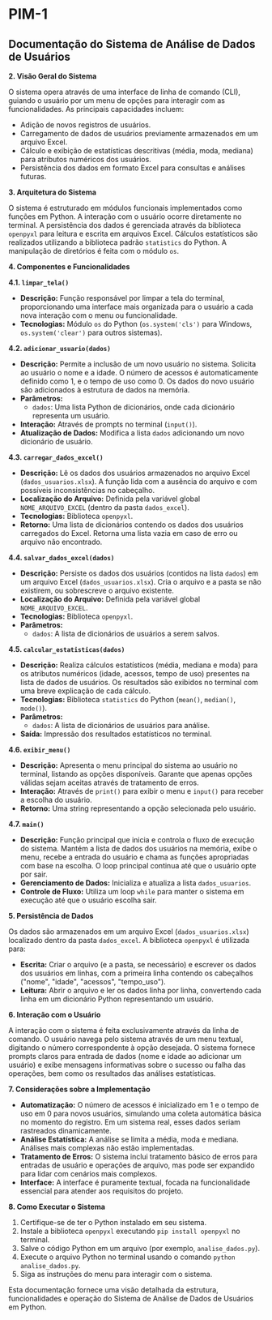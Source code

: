 # PIM-1
## Documentação do Sistema de Análise de Dados de Usuários  

 

**2. Visão Geral do Sistema**

O sistema opera através de uma interface de linha de comando (CLI), guiando o usuário por um menu de opções para interagir com as funcionalidades. As principais capacidades incluem:

* Adição de novos registros de usuários.
* Carregamento de dados de usuários previamente armazenados em um arquivo Excel.
* Cálculo e exibição de estatísticas descritivas (média, moda, mediana) para atributos numéricos dos usuários.
* Persistência dos dados em formato Excel para consultas e análises futuras.

**3. Arquitetura do Sistema**

O sistema é estruturado em módulos funcionais implementados como funções em Python. A interação com o usuário ocorre diretamente no terminal. A persistência dos dados é gerenciada através da biblioteca `openpyxl` para leitura e escrita em arquivos Excel. Cálculos estatísticos são realizados utilizando a biblioteca padrão `statistics` do Python. A manipulação de diretórios é feita com o módulo `os`.

**4. Componentes e Funcionalidades**

**4.1. `limpar_tela()`**

* **Descrição:** Função responsável por limpar a tela do terminal, proporcionando uma interface mais organizada para o usuário a cada nova interação com o menu ou funcionalidade.
* **Tecnologias:** Módulo `os` do Python (`os.system('cls')` para Windows, `os.system('clear')` para outros sistemas).

**4.2. `adicionar_usuario(dados)`**

* **Descrição:** Permite a inclusão de um novo usuário no sistema. Solicita ao usuário o nome e a idade. O número de acessos é automaticamente definido como 1, e o tempo de uso como 0. Os dados do novo usuário são adicionados à estrutura de dados na memória.
* **Parâmetros:**
    * `dados`: Uma lista Python de dicionários, onde cada dicionário representa um usuário.
* **Interação:** Através de prompts no terminal (`input()`).
* **Atualização de Dados:** Modifica a lista `dados` adicionando um novo dicionário de usuário.

**4.3. `carregar_dados_excel()`**

* **Descrição:** Lê os dados dos usuários armazenados no arquivo Excel (`dados_usuarios.xlsx`). A função lida com a ausência do arquivo e com possíveis inconsistências no cabeçalho.
* **Localização do Arquivo:** Definida pela variável global `NOME_ARQUIVO_EXCEL` (dentro da pasta `dados_excel`).
* **Tecnologias:** Biblioteca `openpyxl`.
* **Retorno:** Uma lista de dicionários contendo os dados dos usuários carregados do Excel. Retorna uma lista vazia em caso de erro ou arquivo não encontrado.

**4.4. `salvar_dados_excel(dados)`**

* **Descrição:** Persiste os dados dos usuários (contidos na lista `dados`) em um arquivo Excel (`dados_usuarios.xlsx`). Cria o arquivo e a pasta se não existirem, ou sobrescreve o arquivo existente.
* **Localização do Arquivo:** Definida pela variável global `NOME_ARQUIVO_EXCEL`.
* **Tecnologias:** Biblioteca `openpyxl`.
* **Parâmetros:**
    * `dados`: A lista de dicionários de usuários a serem salvos.

**4.5. `calcular_estatisticas(dados)`**

* **Descrição:** Realiza cálculos estatísticos (média, mediana e moda) para os atributos numéricos (idade, acessos, tempo de uso) presentes na lista de dados de usuários. Os resultados são exibidos no terminal com uma breve explicação de cada cálculo.
* **Tecnologias:** Biblioteca `statistics` do Python (`mean()`, `median()`, `mode()`).
* **Parâmetros:**
    * `dados`: A lista de dicionários de usuários para análise.
* **Saída:** Impressão dos resultados estatísticos no terminal.

**4.6. `exibir_menu()`**

* **Descrição:** Apresenta o menu principal do sistema ao usuário no terminal, listando as opções disponíveis. Garante que apenas opções válidas sejam aceitas através de tratamento de erros.
* **Interação:** Através de `print()` para exibir o menu e `input()` para receber a escolha do usuário.
* **Retorno:** Uma string representando a opção selecionada pelo usuário.

**4.7. `main()`**

* **Descrição:** Função principal que inicia e controla o fluxo de execução do sistema. Mantém a lista de dados dos usuários na memória, exibe o menu, recebe a entrada do usuário e chama as funções apropriadas com base na escolha. O loop principal continua até que o usuário opte por sair.
* **Gerenciamento de Dados:** Inicializa e atualiza a lista `dados_usuarios`.
* **Controle de Fluxo:** Utiliza um loop `while` para manter o sistema em execução até que o usuário escolha sair.

**5. Persistência de Dados**

Os dados são armazenados em um arquivo Excel (`dados_usuarios.xlsx`) localizado dentro da pasta `dados_excel`. A biblioteca `openpyxl` é utilizada para:

* **Escrita:** Criar o arquivo (e a pasta, se necessário) e escrever os dados dos usuários em linhas, com a primeira linha contendo os cabeçalhos ("nome", "idade", "acessos", "tempo\_uso").
* **Leitura:** Abrir o arquivo e ler os dados linha por linha, convertendo cada linha em um dicionário Python representando um usuário.

**6. Interação com o Usuário**

A interação com o sistema é feita exclusivamente através da linha de comando. O usuário navega pelo sistema através de um menu textual, digitando o número correspondente à opção desejada. O sistema fornece prompts claros para entrada de dados (nome e idade ao adicionar um usuário) e exibe mensagens informativas sobre o sucesso ou falha das operações, bem como os resultados das análises estatísticas.

**7. Considerações sobre a Implementação**

* **Automatização:** O número de acessos é inicializado em 1 e o tempo de uso em 0 para novos usuários, simulando uma coleta automática básica no momento do registro. Em um sistema real, esses dados seriam rastreados dinamicamente.
* **Análise Estatística:** A análise se limita a média, moda e mediana. Análises mais complexas não estão implementadas.
* **Tratamento de Erros:** O sistema inclui tratamento básico de erros para entradas de usuário e operações de arquivo, mas pode ser expandido para lidar com cenários mais complexos.
* **Interface:** A interface é puramente textual, focada na funcionalidade essencial para atender aos requisitos do projeto.

**8. Como Executar o Sistema**

1.  Certifique-se de ter o Python instalado em seu sistema.
2.  Instale a biblioteca `openpyxl` executando `pip install openpyxl` no terminal.
3.  Salve o código Python em um arquivo (por exemplo, `analise_dados.py`).
4.  Execute o arquivo Python no terminal usando o comando `python analise_dados.py`.
5.  Siga as instruções do menu para interagir com o sistema.

Esta documentação fornece uma visão detalhada da estrutura, funcionalidades e operação do Sistema de Análise de Dados de Usuários em Python.
